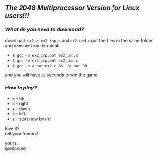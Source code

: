 ## _The 2048 Multiprocessor Version for Linux users!!!_

### _What do you need to download?_

download: `ex2.c`, `ex2_inp.c` and `ex2_upd.c`
put the files in the same folder and execute from terminal:
- `$ gcc -o ex2_inp.out ex2_inp.c`
- `$ gcc -o ex2_inp.out ex2_inp.c`
- `$ gcc -o a.out ex2.c && ./a.out 30`

and you will have `30` seconds to win the game

### _How to play?_

- `w` - up
- `d` - right
- `x` - down
- `a` - left
- `s` - start new board

love it?<br>
tell your friends!

yours,<br>
@eitanpro

